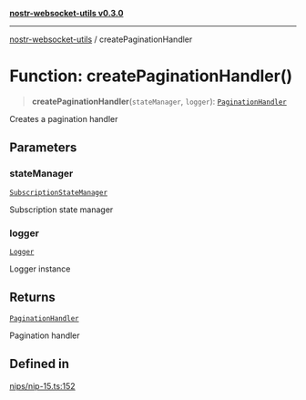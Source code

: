 [**nostr-websocket-utils v0.3.0**](../README.md)

***

[nostr-websocket-utils](../globals.md) / createPaginationHandler

# Function: createPaginationHandler()

> **createPaginationHandler**(`stateManager`, `logger`): [`PaginationHandler`](../interfaces/PaginationHandler.md)

Creates a pagination handler

## Parameters

### stateManager

[`SubscriptionStateManager`](../interfaces/SubscriptionStateManager.md)

Subscription state manager

### logger

[`Logger`](../type-aliases/Logger.md)

Logger instance

## Returns

[`PaginationHandler`](../interfaces/PaginationHandler.md)

Pagination handler

## Defined in

[nips/nip-15.ts:152](https://github.com/HumanjavaEnterprises/nostr-websocket-utils/blob/main/src/nips/nip-15.ts#L152)
